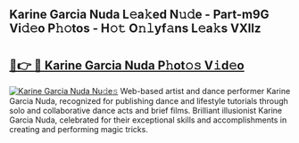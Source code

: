 ## Karine Garcia Nuda L𝚎a𝚔ed N𝚞𝚍e - Part-m9G Vi𝚍𝚎o P𝚑𝚘tos - H𝚘𝚝 O𝚗𝚕yf𝚊ns L𝚎a𝚔s VXllz

# <h2><a href="http://kfdfpom.oniu.top/?m=Karine+Garcia+Nuda">🔗👉 🔴 Karine Garcia Nuda P𝚑ot𝚘𝚜 V𝚒d𝚎o</a></h2>

[![Karine Garcia Nuda Nu𝚍e𝚜](https://i.imgur.com/0qMVB7G.gif)](http://kfdfpom.oniu.top/?m=Karine+Garcia+Nuda)
Web-based artist and dance performer Karine Garcia Nuda, recognized for publishing dance and lifestyle tutorials through solo and collaborative dance acts and brief films. Brilliant illusionist Karine Garcia Nuda, celebrated for their exceptional skills and accomplishments in creating and performing magic tricks.  

